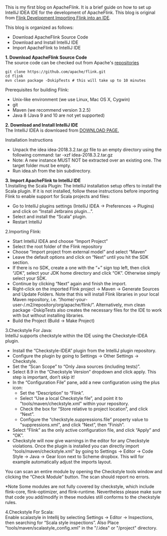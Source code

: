 This is my first blog on ApacheFlink. It is a brief guide on how to set up IntelliJ IDEA IDE for the development of ApacheFlink. This blog is original from [Flink Development Importing Flink into an IDE](https://ci.apache.org/projects/flink/flink-docs-master/flinkDev/ide_setup.html#intellij-idea).

This blog is organized as follows:
- Download ApacheFlink Source Code
- Download and Install IntelliJ IDE
- Import ApacheFlink to IntelliJ IDE


**1. Download ApacheFlink Source Code**   
The source code can be checked out from Apache's [repositories](https://flink.apache.org/community.html#source-code)
```
git clone https://github.com/apache/flink.git
cd flink
mvn clean package -DskipTests # this will take up to 10 minutes
```
Prerequisites for building Flink:

* Unix-like environment (we use Linux, Mac OS X, Cygwin)
* git
* Maven (we recommend version 3.2.5)
* Java 8 (Java 9 and 10 are not yet supported)

**2. Download and Install IntelliJ IDE**    
The IntelliJ IDEA is downloaed from [DOWNLOAD PAGE.](https://www.jetbrains.com/idea/download/#section=linux)

Installation Instructions
- Unpack the idea idea-2018.3.2.tar.gz file to an empty directory using the following command: tar -xzf idea-2018.3.2.tar.gz
- Note: A new instance MUST NOT be extracted over an existing one. The target folder must be empty.
- Run idea.sh from the bin subdirectory.

**3. Import ApacheFlink to IntelliJ IDE**    
1.Installing the Scala Plugin:
The IntelliJ installation setup offers to install the Scala plugin. If it is not installed, follow these instructions before importing Flink to enable support for Scala projects and files:

- Go to IntelliJ plugins settings (IntelliJ IDEA -> Preferences -> Plugins) and click on “Install Jetbrains plugin…”.
- Select and install the “Scala” plugin.
- Restart IntelliJ

2.Importing Flink:
- Start IntelliJ IDEA and choose “Import Project”
- Select the root folder of the Flink repository
- Choose “Import project from external model” and select “Maven”
- Leave the default options and click on “Next” until you hit the SDK section.
- If there is no SDK, create a one with the “+” sign top left, then click “JDK”, select your JDK home directory and click “OK”. Otherwise simply select your SDK.
- Continue by clicking “Next” again and finish the import.
- Right-click on the imported Flink project -> Maven -> Generate Sources and Update Folders. Note that this will install Flink libraries in your local Maven repository, i.e. “/home/-your-user-/.m2/repository/org/apache/flink/”. Alternatively, mvn clean package -DskipTests also creates the necessary files for the IDE to work with but without installing libraries.
- Build the Project (Build -> Make Project)

3.Checkstyle For Java:    
IntelliJ supports checkstyle within the IDE using the Checkstyle-IDEA plugin.    

- Install the “Checkstyle-IDEA” plugin from the IntelliJ plugin repository.
- Configure the plugin by going to Settings -> Other Settings -> Checkstyle.
- Set the “Scan Scope” to “Only Java sources (including tests)”.
- Select 8.9 in the “Checkstyle Version” dropdown and click apply. This step is important, don’t skip it!
- In the “Configuration File” pane, add a new configuration using the plus icon:
  - Set the “Description” to “Flink”.
  - Select “Use a local Checkstyle file”, and point it to "tools/maven/checkstyle.xml" within your repository.
  - Check the box for “Store relative to project location”, and click “Next”.
  - Configure the “checkstyle.suppressions.file” property value to "suppressions.xml", and click “Next”, then “Finish”.
- Select “Flink” as the only active configuration file, and click “Apply” and “OK”.
- Checkstyle will now give warnings in the editor for any Checkstyle violations.
Once the plugin is installed you can directly import "tools/maven/checkstyle.xml" by going to Settings -> Editor -> Code Style -> Java -> Gear Icon next to Scheme dropbox. This will for example automatically adjust the imports layout.

You can scan an entire module by opening the Checkstyle tools window and clicking the “Check Module” button. The scan should report no errors.

*Note Some modules are not fully covered by checkstyle, which include flink-core, flink-optimizer, and flink-runtime. Nevertheless please make sure that code you add/modify in these modules still conforms to the checkstyle rules.

4.Checkstyle For Scala:    
Enable scalastyle in Intellij by selecting Settings -> Editor -> Inspections, then searching for “Scala style inspections”. Also Place "tools/maven/scalastyle_config.xml" in the "<root>/.idea" or "<root>/project" directory.
